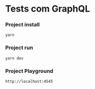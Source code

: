 # Tests com GraphQL

### Project install
```
yarn
```

### Project run
```
yarn dev
```

### Project Playground
```
http://localhost:4545
```